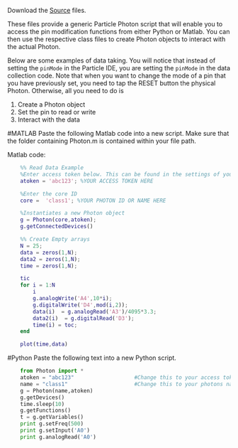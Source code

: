 Download the [Source](https://github.com/mkfu/MAE224/tree/master/Source%20Files) files.

These files provide a generic Particle Photon script that will enable you to access the pin modification functions from either Python or Matlab. You can then use the respective class files to create Photon objects to interact with the actual Photon.

Below are some examples of data taking. You will notice that instead of setting the `pinMode` in the Particle IDE, you are setting the `pinMode` in the data collection code. Note that when you want to change the mode of a pin that you have previously set, you need to tap the RESET button the physical Photon. Otherwise, all you need to do is

1.    Create a Photon object
2.    Set the pin to read or write
3.    Interact with the data


#MATLAB
Paste the following Matlab code into a new script. Make sure that the folder containing Photon.m is contained within your file path.

Matlab code:

```matlab
    %% Read Data Example
    %Enter access token below. This can be found in the settings of your Particle Account
    atoken = 'abc123'; %YOUR ACCESS TOKEN HERE

    %Enter the core ID
    core =  'class1'; %YOUR PHOTON ID OR NAME HERE

    %Instantiates a new Photon object
    g = Photon(core,atoken);
    g.getConnectedDevices()

    %% Create Empty arrays
    N = 25;
    data = zeros(1,N);
    data2 = zeros(1,N);
    time = zeros(1,N);

    tic
    for i = 1:N
        i
        g.analogWrite('A4',10*i);
        g.digitalWrite('D4',mod(i,2));
        data(i)  = g.analogRead('A3')/4095*3.3;
        data2(i)  = g.digitalRead('D3');
        time(i) = toc;
    end

    plot(time,data)
```

#Python
Paste the following text into a new Python script.

```python
    from Photon import *
    atoken = "abc123"                   #Change this to your access token
    name = "class1"                     #Change this to your photons name
    g = Photon(name,atoken)         
    g.getDevices()
    time.sleep(10)
    g.getFunctions()
    t = g.getVariables()
    print g.setFreq(500)
    print g.setInput('A0')
    print g.analogRead('A0')
```
